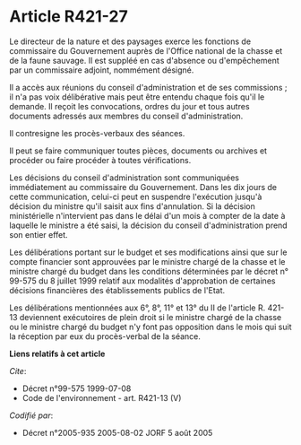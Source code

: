 # Article R421-27

Le directeur de la nature et des paysages exerce les fonctions de commissaire du Gouvernement auprès de l'Office national de
la chasse et de la faune sauvage. Il est suppléé en cas d'absence ou d'empêchement par un commissaire adjoint, nommément
désigné.

Il a accès aux réunions du conseil d'administration et de ses commissions ; il n'a pas voix délibérative mais peut être
entendu chaque fois qu'il le demande. Il reçoit les convocations, ordres du jour et tous autres documents adressés aux
membres du conseil d'administration.

Il contresigne les procès-verbaux des séances.

Il peut se faire communiquer toutes pièces, documents ou archives et procéder ou faire procéder à toutes vérifications.

Les décisions du conseil d'administration sont communiquées immédiatement au commissaire du Gouvernement. Dans les dix jours
de cette communication, celui-ci peut en suspendre l'exécution jusqu'à décision du ministre qu'il saisit aux fins
d'annulation. Si la décision ministérielle n'intervient pas dans le délai d'un mois à compter de la date à laquelle le
ministre a été saisi, la décision du conseil d'administration prend son entier effet.

Les délibérations portant sur le budget et ses modifications ainsi que sur le compte financier sont approuvées par le
ministre chargé de la chasse et le ministre chargé du budget dans les conditions déterminées par le décret n° 99-575 du 8
juillet 1999 relatif aux modalités d'approbation de certaines décisions financières des établissements publics de l'Etat.

Les délibérations mentionnées aux 6°, 8°, 11° et 13° du II de l'article R. 421-13 deviennent exécutoires de plein droit si le
ministre chargé de la chasse ou le ministre chargé du budget n'y font pas opposition dans le mois qui suit la réception par
eux du procès-verbal de la séance.

**Liens relatifs à cet article**

_Cite_:

  - Décret n°99-575 1999-07-08
  - Code de l'environnement - art. R421-13 (V)

_Codifié par_:

  - Décret n°2005-935 2005-08-02 JORF 5 août 2005
